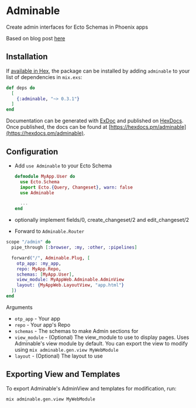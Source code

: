 # Adminable

Create admin interfaces for Ecto Schemas in Phoenix apps

Based on blog post [here](https://lytedev.io/blog/ecto-reflection-for-simple-admin-crud-forms/)

## Installation

If [available in Hex](https://hex.pm/docs/publish), the package can be installed
by adding `adminable` to your list of dependencies in `mix.exs`:

```elixir
def deps do
  [
    {:adminable, "~> 0.3.1"}
  ]
end
```

Documentation can be generated with [ExDoc](https://github.com/elixir-lang/ex_doc)
and published on [HexDocs](https://hexdocs.pm). Once published, the docs can
be found at [https://hexdocs.pm/adminable](https://hexdocs.pm/adminable).

## Configuration

- Add `use Adminable` to your Ecto Schema

  ```elixir
  defmodule MyApp.User do
    use Ecto.Schema
    import Ecto.{Query, Changeset}, warn: false
    use Adminable

    ...
  end
  ```

- optionally implement fields/0, create_changeset/2 and edit_changeset/2

- Forward to `Adminable.Router`

```elixir
scope "/admin" do
  pipe_through [:browser, :my, :other, :pipelines]

  forward("/", Adminable.Plug, [
    otp_app: :my_app,
    repo: MyApp.Repo,
    schemas: [MyApp.User],
    view_module: MyAppWeb.Adminable.AdminView
    layout: {MyAppWeb.LayoutView, "app.html"}
  ])
end
```

Arguments

- `otp_app` - Your app
- `repo` - Your app's Repo
- `schemas` - The schemas to make Admin sections for
- `view_module` - (Optional) The view_module to use to display pages. Uses Adminable's view module by default. You can export the view to modify using `mix adminable.gen.view MyWebModule`
- `layout` - (Optional) The layout to use

## Exporting View and Templates

To export Adminable's AdminView and templates for modification, run:

```bash
mix adminable.gen.view MyWebModule
```
